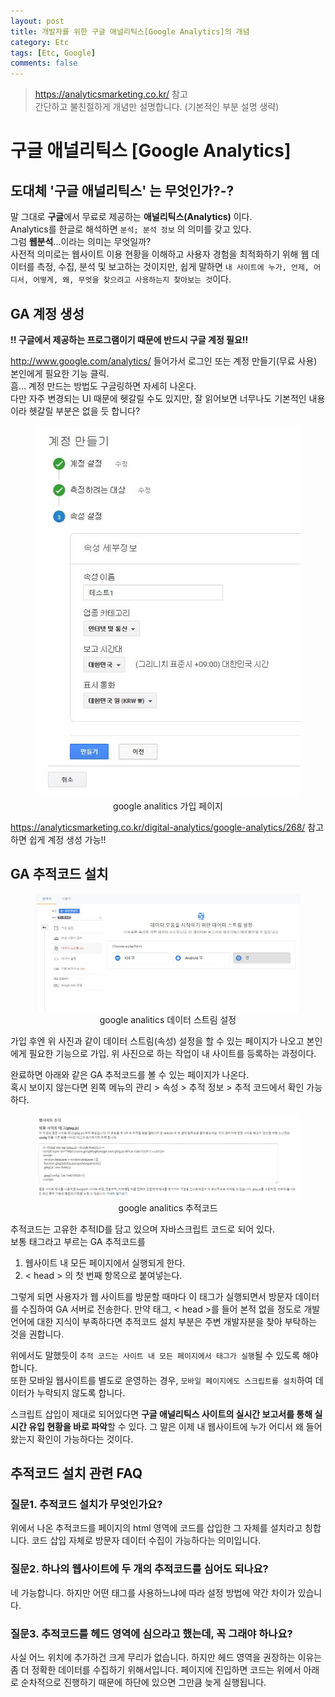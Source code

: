```yaml
---
layout: post
title: 개발자를 위한 구글 애널리틱스[Google Analytics]의 개념
category: Etc
tags: [Etc, Google]
comments: false
---
```

> <https://analyticsmarketing.co.kr/> 참고  
> 간단하고 불친절하게 개념만 설명합니다. (기본적인 부분 설명 생략)

# 구글 애널리틱스 [Google Analytics]

## 도대체 '구글 애널리틱스' 는 무엇인가?-?

말 그대로 **구글**에서 무료로 제공하는 **애널리틱스(Analytics)** 이다.  
Analytics를 한글로 해석하면 `분석; 분석 정보` 의 의미를 갖고 있다.  
그럼 **웹분석**...이라는 의미는 무엇일까?  
사전적 의미로는 웹사이트 이용 현황을 이해하고 사용자 경험을 최적화하기 위해 웹 데이터를 측정, 수집, 분석 및 보고하는 것이지만, 쉽게 말하면 `내 사이트에 누가, 언제, 어디서, 어떻게, 왜, 무엇을 찾으려고 사용하는지 찾아보는 것`이다.

## GA 계정 생성

**!! 구글에서 제공하는 프로그램이기 때문에 반드시 구글 계정 필요!!**

<http://www.google.com/analytics/> 들어가서 로그인 또는 계정 만들기(무료 사용) 본인에게 필요한 기능 클릭.  
흠... 계정 만드는 방법도 구글링하면 자세히 나온다.  
다만 자주 변경되는 UI 때문에 헷갈릴 수도 있지만, 잘 읽어보면 너무나도 기본적인 내용이라 헷갈릴 부분은 없을 듯 합니다?  

<center>
<figure>
<img src="/assets/post-img/etc/google-analitics-join.jpg" alt="">
<figcaption>google analitics 가입 페이지</figcaption>
</figure>
</center>
  
<https://analyticsmarketing.co.kr/digital-analytics/google-analytics/268/> 참고 하면 쉽게 계정 생성 가능!!

## GA 추적코드 설치

<center>
<figure>
<img src="/assets/post-img/etc/google-analitics-prev-code.jpg" alt="">
<figcaption>google analitics 데이터 스트림 설정</figcaption>
</figure>
</center>

가입 후엔 위 사진과 같이 데이터 스트림(속성) 설정을 할 수 있는 페이지가 나오고 본인에게 필요한 기능으로 가입. 위 사진으로 하는 작업이 내 사이트를 등록하는 과정이다.

완료하면 아래와 같은 GA 추적코드를 볼 수 있는 페이지가 나온다.  
혹시 보이지 않는다면 왼쪽 메뉴의 관리 > 속성 > 추적 정보 > 추적 코드에서 확인 가능하다.

<center>
<figure>
<img src="/assets/post-img/etc/google-analitics-code.jpg" alt="">
<figcaption>google analitics 추적코드</figcaption>
</figure>
</center>

추적코드는 고유한 추적ID를 담고 있으며 자바스크립트 코드로 되어 있다.  
보통 태그라고 부르는 GA 추적코드를 

1. 웹사이트 내 모든 페이지에서 실행되게 한다.
2. < head > 의 첫 번째 항목으로 붙여넣는다.

그렇게 되면 사용자가 웹 사이트를 방문할 때마다 이 태그가 실행되면서 방문자 데이터를 수집하여 GA 서버로 전송한다.
만약 태그, < head >를 들어 본적 없을 정도로 개발 언어에 대한 지식이 부족하다면 추적코드 설치 부분은 주변 개발자분을 찾아 부탁하는 것을 권합니다.  

위에서도 말했듯이 `추적 코드는 사이트 내 모든 페이지에서 태그가 실행`될 수 있도록 해야합니다.  
또한 모바일 웹사이트를 별도로 운영하는 경우, `모바일 페이지에도 스크립트를 설치`하여 데이터가 누락되지 않도록 합니다.  
  
스크립트 삽입이 제대로 되어있다면 **구글 애널리틱스 사이트의 실시간 보고서를 통해 실시간 유입 현황을 바로 파악**할 수 있다.
그 말은 이제 내 웹사이트에 누가 어디서 왜 들어왔는지 확인이 가능하다는 것이다.

## 추적코드 설치 관련 FAQ

### 질문1. 추적코드 설치가 무엇인가요?

위에서 나온 추적코드를 페이지의 html 영역에 코드를 삽입한 그 자체를 설치라고 칭합니다. 코드 삽입 자체로 방문자 데이터 수집이 가능하다는 의미입니다. 

### 질문2. 하나의 웹사이트에 두 개의 추적코드를 심어도 되나요?

네 가능합니다. 하지만 어떤 태그를 사용하느냐에 따라 설정 방법에 약간 차이가 있습니다. 

### 질문3. 추적코드를 헤드 영역에 심으라고 했는데, 꼭 그래야 하나요?

사실 어느 위치에 추가하건 크게 무리가 없습니다. 하지만 헤드 영역을 권장하는 이유는 좀 더 정확한 데이터를 수집하기 위해서입니다. 페이지에 진입하면 코드는 위에서 아래로 순차적으로 진행하기 때문에 하단에 있으면 그만큼 늦게 실행됩니다.
